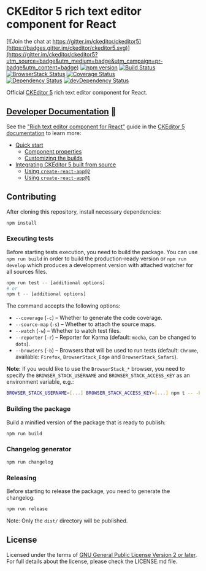 # CKEditor 5 rich text editor component for React

[![Join the chat at https://gitter.im/ckeditor/ckeditor5](https://badges.gitter.im/ckeditor/ckeditor5.svg)](https://gitter.im/ckeditor/ckeditor5?utm_source=badge&utm_medium=badge&utm_campaign=pr-badge&utm_content=badge)
[![npm version](https://badge.fury.io/js/%40ckeditor%2Fckeditor5-react.svg)](https://www.npmjs.com/package/@ckeditor/ckeditor5-react)
[![Build Status](https://travis-ci.org/ckeditor/ckeditor5-react.svg?branch=master)](https://travis-ci.org/ckeditor/ckeditor5-react)
[![BrowserStack Status](https://automate.browserstack.com/automate/badge.svg?badge_key=d3hvenZqQVZERFQ5d09FWXdyT0ozVXhLaVltRFRjTTUyZGpvQWNmWVhUUT0tLUZqNlJ1YWRUd0RvdEVOaEptM1B2Q0E9PQ==--c9d3dee40b9b4471ff3fb516d9ecf8d09292c7e0)](https://automate.browserstack.com/public-build/d3hvenZqQVZERFQ5d09FWXdyT0ozVXhLaVltRFRjTTUyZGpvQWNmWVhUUT0tLUZqNlJ1YWRUd0RvdEVOaEptM1B2Q0E9PQ==--c9d3dee40b9b4471ff3fb516d9ecf8d09292c7e0)
[![Coverage Status](https://coveralls.io/repos/github/ckeditor/ckeditor5-react/badge.svg?branch=master)](https://coveralls.io/github/ckeditor/ckeditor5-react?branch=master)
<br>
[![Dependency Status](https://david-dm.org/ckeditor/ckeditor5-react/status.svg)](https://david-dm.org/ckeditor/ckeditor5-react)
[![devDependency Status](https://david-dm.org/ckeditor/ckeditor5-react/dev-status.svg)](https://david-dm.org/ckeditor/ckeditor5-react?type=dev)

Official [CKEditor 5](https://ckeditor.com/ckeditor-5/) rich text editor component for React.

## [Developer Documentation](https://ckeditor.com/docs/ckeditor5/latest/builds/guides/integration/frameworks/react.html) 📖

See the ["Rich text editor component for React"](https://ckeditor.com/docs/ckeditor5/latest/builds/guides/integration/frameworks/react.html) guide in the [CKEditor 5 documentation](https://ckeditor.com/docs/ckeditor5/latest) to learn more:

* [Quick start](https://ckeditor.com/docs/ckeditor5/latest/builds/guides/integration/frameworks/react.html#quick-start)
	* [Component properties](https://ckeditor.com/docs/ckeditor5/latest/builds/guides/integration/frameworks/react.html#component-properties)
	* [Customizing the builds](https://ckeditor.com/docs/ckeditor5/latest/builds/guides/integration/frameworks/react.html#customizing-the-builds)
* [Integrating CKEditor 5 built from source](https://ckeditor.com/docs/ckeditor5/latest/builds/guides/integration/frameworks/react.html#integrating-ckeditor-5-built-from-source)
	* [Using `create-react-app@2`](https://ckeditor.com/docs/ckeditor5/latest/builds/guides/integration/frameworks/react.html#using-create-react-app2)
	* [Using `create-react-app@1`](https://ckeditor.com/docs/ckeditor5/latest/builds/guides/integration/frameworks/react.html#using-create-react-app1)

## Contributing

After cloning this repository, install necessary dependencies:

```bash
npm install
```

### Executing tests

Before starting tests execution, you need to build the package. You can use `npm run build` in order to build the production-ready version
or `npm run develop` which produces a development version with attached watcher for all sources files.

```bash
npm run test -- [additional options]
# or
npm t -- [additional options]
```

The command accepts the following options:

* `--coverage` (`-c`) &ndash; Whether to generate the code coverage.
* `--source-map` (`-s`) &ndash; Whether to attach the source maps.
* `--watch` (`-w`) &ndash; Whether to watch test files.
* `--reporter` (`-r`) &ndash; Reporter for Karma (default: `mocha`, can be changed to `dots`).
* `--browsers` (`-b`) &ndash; Browsers that will be used to run tests (default: `Chrome`, available: `Firefox`, `BrowserStack_Edge` and `BrowserStack_Safari`).

**Note:** If you would like to use the `BrowserStack_*` browser, you need to specify the `BROWSER_STACK_USERNAME` and `BROWSER_STACK_ACCESS_KEY` as
an environment variable, e.g.:

```bash
BROWSER_STACK_USERNAME=[...] BROWSER_STACK_ACCESS_KEY=[...] npm t -- -b BrowserStack_Edge,BrowserStack_Safari -c
```

### Building the package

Build a minified version of the package that is ready to publish:

```bash
npm run build
```

### Changelog generator

```bash
npm run changelog
```

### Releasing

Before starting to release the package, you need to generate the changelog.

```bash
npm run release
```

Note: Only the `dist/` directory will be published.

## License

Licensed under the terms of [GNU General Public License Version 2 or later](http://www.gnu.org/licenses/gpl.html). For full details about the license, please check the LICENSE.md file.
